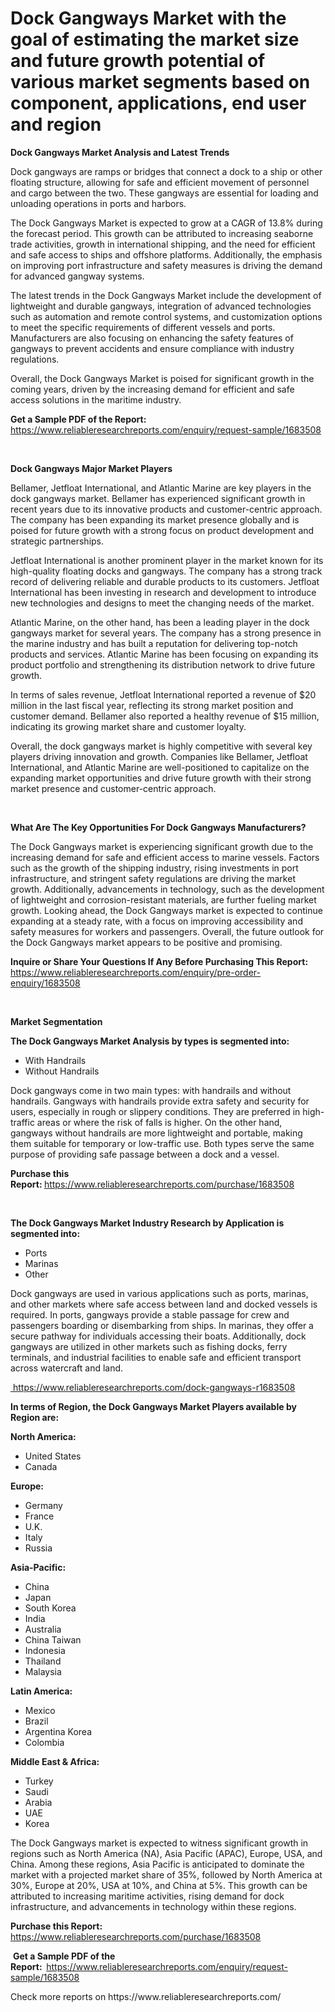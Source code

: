<p><h1>Dock Gangways Market with the goal of estimating the market size and future growth potential of various market segments based on component, applications, end user and region</h1></p><p><strong>Dock Gangways Market Analysis and Latest Trends</strong></p>
<p><p>Dock gangways are ramps or bridges that connect a dock to a ship or other floating structure, allowing for safe and efficient movement of personnel and cargo between the two. These gangways are essential for loading and unloading operations in ports and harbors.</p><p>The Dock Gangways Market is expected to grow at a CAGR of 13.8% during the forecast period. This growth can be attributed to increasing seaborne trade activities, growth in international shipping, and the need for efficient and safe access to ships and offshore platforms. Additionally, the emphasis on improving port infrastructure and safety measures is driving the demand for advanced gangway systems.</p><p>The latest trends in the Dock Gangways Market include the development of lightweight and durable gangways, integration of advanced technologies such as automation and remote control systems, and customization options to meet the specific requirements of different vessels and ports. Manufacturers are also focusing on enhancing the safety features of gangways to prevent accidents and ensure compliance with industry regulations.</p><p>Overall, the Dock Gangways Market is poised for significant growth in the coming years, driven by the increasing demand for efficient and safe access solutions in the maritime industry.</p></p>
<p><strong>Get a Sample PDF of the Report:&nbsp;</strong> <a href="https://www.reliableresearchreports.com/enquiry/request-sample/1683508">https://www.reliableresearchreports.com/enquiry/request-sample/1683508</a></p>
<p>&nbsp;</p>
<p><strong>Dock Gangways Major Market Players</strong></p>
<p><p>Bellamer, Jetfloat International, and Atlantic Marine are key players in the dock gangways market. Bellamer has experienced significant growth in recent years due to its innovative products and customer-centric approach. The company has been expanding its market presence globally and is poised for future growth with a strong focus on product development and strategic partnerships.</p><p>Jetfloat International is another prominent player in the market known for its high-quality floating docks and gangways. The company has a strong track record of delivering reliable and durable products to its customers. Jetfloat International has been investing in research and development to introduce new technologies and designs to meet the changing needs of the market.</p><p>Atlantic Marine, on the other hand, has been a leading player in the dock gangways market for several years. The company has a strong presence in the marine industry and has built a reputation for delivering top-notch products and services. Atlantic Marine has been focusing on expanding its product portfolio and strengthening its distribution network to drive future growth.</p><p>In terms of sales revenue, Jetfloat International reported a revenue of $20 million in the last fiscal year, reflecting its strong market position and customer demand. Bellamer also reported a healthy revenue of $15 million, indicating its growing market share and customer loyalty.</p><p>Overall, the dock gangways market is highly competitive with several key players driving innovation and growth. Companies like Bellamer, Jetfloat International, and Atlantic Marine are well-positioned to capitalize on the expanding market opportunities and drive future growth with their strong market presence and customer-centric approach.</p></p>
<p>&nbsp;</p>
<p><strong>What Are The Key Opportunities For Dock Gangways Manufacturers?</strong></p>
<p><p>The Dock Gangways market is experiencing significant growth due to the increasing demand for safe and efficient access to marine vessels. Factors such as the growth of the shipping industry, rising investments in port infrastructure, and stringent safety regulations are driving the market growth. Additionally, advancements in technology, such as the development of lightweight and corrosion-resistant materials, are further fueling market growth. Looking ahead, the Dock Gangways market is expected to continue expanding at a steady rate, with a focus on improving accessibility and safety measures for workers and passengers. Overall, the future outlook for the Dock Gangways market appears to be positive and promising.</p></p>
<p><strong>Inquire or Share Your Questions If Any Before Purchasing This Report:</strong> <a href="https://www.reliableresearchreports.com/enquiry/pre-order-enquiry/1683508">https://www.reliableresearchreports.com/enquiry/pre-order-enquiry/1683508</a></p>
<p>&nbsp;</p>
<p><strong>Market Segmentation</strong></p>
<p><strong>The Dock Gangways Market Analysis by types is segmented into:</strong></p>
<p><ul><li>With Handrails</li><li>Without Handrails</li></ul></p>
<p><p>Dock gangways come in two main types: with handrails and without handrails. Gangways with handrails provide extra safety and security for users, especially in rough or slippery conditions. They are preferred in high-traffic areas or where the risk of falls is higher. On the other hand, gangways without handrails are more lightweight and portable, making them suitable for temporary or low-traffic use. Both types serve the same purpose of providing safe passage between a dock and a vessel.</p></p>
<p><strong>Purchase this Report:&nbsp;</strong><a href="https://www.reliableresearchreports.com/purchase/1683508">https://www.reliableresearchreports.com/purchase/1683508</a></p>
<p>&nbsp;</p>
<p><strong>The Dock Gangways Market Industry Research by Application is segmented into:</strong></p>
<p><ul><li>Ports</li><li>Marinas</li><li>Other</li></ul></p>
<p><p>Dock gangways are used in various applications such as ports, marinas, and other markets where safe access between land and docked vessels is required. In ports, gangways provide a stable passage for crew and passengers boarding or disembarking from ships. In marinas, they offer a secure pathway for individuals accessing their boats. Additionally, dock gangways are utilized in other markets such as fishing docks, ferry terminals, and industrial facilities to enable safe and efficient transport across watercraft and land.</p></p>
<p><a href="https://www.reliableresearchreports.com/dock-gangways-r1683508">&nbsp;https://www.reliableresearchreports.com/dock-gangways-r1683508</a></p>
<p><strong>In terms of Region, the Dock Gangways Market Players available by Region are:</strong></p>
<p>
    <p> <strong> North America: </strong>
        <ul>
            <li>United States</li>
            <li>Canada</li>
        </ul>
        </p> 
    <p> <strong> Europe: </strong>
        <ul>
            <li>Germany</li>
            <li>France</li>
            <li>U.K.</li>
            <li>Italy</li>
            <li>Russia</li>
        </ul>
        </p> 
    <p> <strong> Asia-Pacific: </strong>
        <ul>
            <li>China</li>
            <li>Japan</li>
            <li>South Korea</li>
            <li>India</li>
            <li>Australia</li>
            <li>China Taiwan</li>
            <li>Indonesia</li>
            <li>Thailand</li>
            <li>Malaysia</li>
        </ul>
        </p> 
    <p> <strong> Latin America: </strong>
        <ul>
            <li>Mexico</li>
            <li>Brazil</li>
            <li>Argentina Korea</li>
            <li>Colombia</li>
        </ul>
        </p> 
    <p> <strong> Middle East & Africa: </strong>
        <ul>
            <li>Turkey</li>
            <li>Saudi</li>
            <li>Arabia</li>
            <li>UAE</li>
            <li>Korea</li>
        </ul>
    </p>
    </p>
<p><p>The Dock Gangways market is expected to witness significant growth in regions such as North America (NA), Asia Pacific (APAC), Europe, USA, and China. Among these regions, Asia Pacific is anticipated to dominate the market with a projected market share of 35%, followed by North America at 30%, Europe at 20%, USA at 10%, and China at 5%. This growth can be attributed to increasing maritime activities, rising demand for dock infrastructure, and advancements in technology within these regions.</p></p>
<p><strong>Purchase this Report: </strong><a href="https://www.reliableresearchreports.com/purchase/1683508">https://www.reliableresearchreports.com/purchase/1683508</a></p>
<p>&nbsp;<strong>Get a Sample PDF of the Report:&nbsp;&nbsp;</strong><a href="https://www.reliableresearchreports.com/enquiry/request-sample/1683508">https://www.reliableresearchreports.com/enquiry/request-sample/1683508</a></p>
<p><strong></strong></p>
<p>Check more reports on https://www.reliableresearchreports.com/</p>